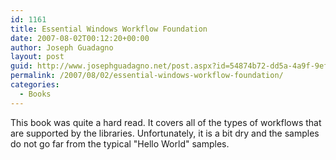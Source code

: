```yaml
---
id: 1161
title: Essential Windows Workflow Foundation
date: 2007-08-02T00:12:20+00:00
author: Joseph Guadagno
layout: post
guid: http://www.josephguadagno.net/post.aspx?id=54874b72-dd5a-4a9f-9efb-92ed84947234
permalink: /2007/08/02/essential-windows-workflow-foundation/
categories:
  - Books
---
```

This book was quite a hard read.  It covers all of the types of workflows that are supported by the libraries. Unfortunately, it is a bit dry and the samples do not go far from the typical "Hello World" samples.